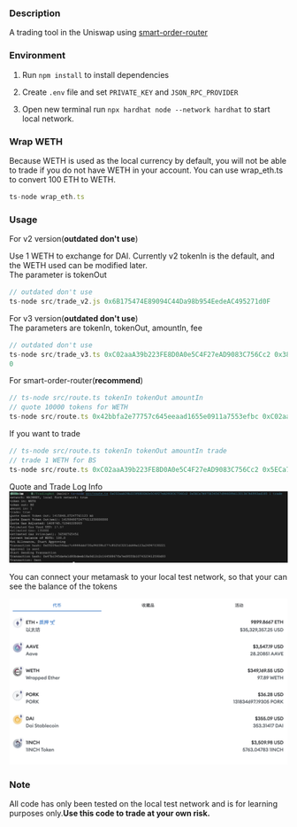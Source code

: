 ### Description

A trading tool in the Uniswap using [smart-order-router](https://github.com/Uniswap/smart-order-router)

### Environment

1. Run `npm install` to install dependencies

2. Create `.env` file and set `PRIVATE_KEY` and `JSON_RPC_PROVIDER`

3. Open new terminal run `npx hardhat node --network hardhat` to start local network.

   


### Wrap WETH

Because WETH is used as the local currency by default, you will not be able to trade if you do not have WETH in your account. You can use wrap_eth.ts to convert 100 ETH to WETH.

```javascript
ts-node wrap_eth.ts
```

### Usage

For v2 version(**outdated don't use**)  

Use 1 WETH to exchange for DAI. Currently v2 tokenIn is the default, and the WETH used can be modified later.  
The parameter is tokenOut

```javascript
// outdated don't use
ts-node src/trade_v2.js 0x6B175474E89094C44Da98b954EedeAC495271d0F   
```

For v3 version(**outdated don't use**)  
The parameters are tokenIn, tokenOut, amountIn, fee  
```javascript
// outdated don't use
ts-node src/trade_v3.ts 0xC02aaA39b223FE8D0A0e5C4F27eAD9083C756Cc2 0x38e68a37e401f7271568cecaac63c6b1e19130b4 1 1000
0
```

For smart-order-router(**recommend**)  


```javascript
// ts-node src/route.ts tokenIn tokenOut amountIn
// quote 10000 tokens for WETH
ts-node src/route.ts 0x42bbfa2e77757c645eeaad1655e0911a7553efbc 0xC02aaA39b223FE8D0A0e5C4F27eAD9083C756Cc2 10000 
```

If you want to trade  

```javascript
// ts-node src/route.ts tokenIn tokenOut amountIn trade
// trade 1 WETH for BS
ts-node src/route.ts 0xC02aaA39b223FE8D0A0e5C4F27eAD9083C756Cc2 0x5ECa7B975E34567d9460FA613013A7A6993ad185 1 trade
```
Quote and Trade Log Info  
![](trade.png)  

You can connect your metamask to your local test network, so that your can see the balance of the tokens   

![](metamask.png)    









  



### Note

All code has only been tested on the local test network and is for learning purposes only.**Use this code to trade at your own risk.**

